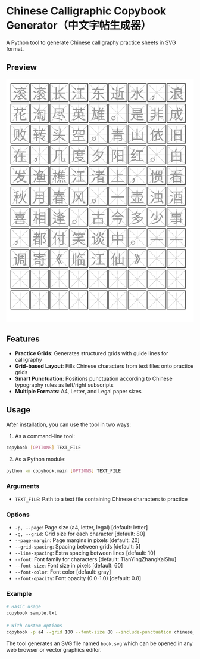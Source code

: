 # Chinese Calligraphic Copybook Generator（中文字帖生成器）

A Python tool to generate Chinese calligraphy practice sheets in SVG format.

## Preview

![Sample Copybook](sample.svg)

## Features

- **Practice Grids**: Generates structured grids with guide lines for calligraphy
- **Grid-based Layout**: Fills Chinese characters from text files onto practice grids
- **Smart Punctuation**: Positions punctuation according to Chinese typography rules as left/right subscripts
- **Multiple Formats**: A4, Letter, and Legal paper sizes

## Usage

After installation, you can use the tool in two ways:

1. As a command-line tool:

```bash
copybook [OPTIONS] TEXT_FILE
```

2. As a Python module:

```bash
python -m copybook.main [OPTIONS] TEXT_FILE
```

### Arguments

- `TEXT_FILE`: Path to a text file containing Chinese characters to practice

### Options

- `-p, --page`: Page size (a4, letter, legal) [default: letter]
- `-g, --grid`: Grid size for each character [default: 80]
- `--page-margin`: Page margins in pixels [default: 20]
- `--grid-spacing`: Spacing between grids [default: 5]
- `--line-spacing`: Extra spacing between lines [default: 10]
- `--font`: Font family for characters [default: TianYingZhangKaiShu]
- `--font-size`: Font size in pixels [default: 60]
- `--font-color`: Font color [default: gray]
- `--font-opacity`: Font opacity (0.0-1.0) [default: 0.8]

### Example

```bash
# Basic usage
copybook sample.txt

# With custom options
copybook -p a4 --grid 100 --font-size 80 --include-punctuation chinese_text.txt
```

The tool generates an SVG file named `book.svg` which can be opened in any web browser or vector graphics editor.
